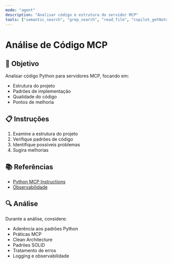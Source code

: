 ```yaml
---
mode: "agent"
description: "Analisar código e estrutura do servidor MCP"
tools: ["semantic_search", "grep_search", "read_file", "copilot_getNotebookSummary"]
---
```


# Análise de Código MCP

## 🎯 Objetivo
Analisar código Python para servidores MCP, focando em:
- Estrutura do projeto
- Padrões de implementação
- Qualidade do código
- Pontos de melhoria

## 📋 Instruções

1. Examine a estrutura do projeto
2. Verifique padrões de código
3. Identifique possíveis problemas
4. Sugira melhorias

## 📚 Referências
- [Python MCP Instructions](../instructions/python-mcp.instructions.md)
- [Observabilidade](../instructions/observabilidade.instructions.md)

## 🔍 Análise

Durante a análise, considere:
- Aderência aos padrões Python
- Práticas MCP
- Clean Architecture
- Padrões SOLID
- Tratamento de erros
- Logging e observabilidade
